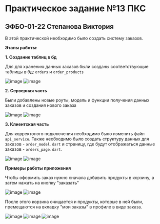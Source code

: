 # Практическое задание №13 ПКС
## ЭФБО-01-22 Степанова Виктория

В этой практической необходимо было создать систему заказов.

**Этапы работы:**

**1. Создание таблиц в бд**

Для для хранению данных заказов были созданы соответствующие таблицы в бд: `orders` и `order_products`

![image](https://github.com/user-attachments/assets/23cffa0a-1675-4bf4-9cfa-66ae9d13799e)
![image](https://github.com/user-attachments/assets/64122fa9-64d8-432e-a637-55a8a0a983bc)

**2. Серверная часть**

Были добавлены новые роуты, модель и функции получения данных заказов и создания нового заказа

![image](https://github.com/user-attachments/assets/02a2776f-ae9c-4a92-b4f5-670f93b03a0d)
![image](https://github.com/user-attachments/assets/890d584f-e7e5-430c-8238-c8a8bab1df25)

**3. Клиентская часть**

Для корректоного подключения необходимо было изменить файл `api_service`. Также необходимо было создать структуру данных для заказов - `order_model.dart` и страницу, где будут отображаться данные заказов - `orders_page.dart`.

![image](https://github.com/user-attachments/assets/f3194ebc-1c7f-4a66-bd90-846dfff87cd1)
![image](https://github.com/user-attachments/assets/e66db17f-548a-4014-a340-5b7108703d5a)

**Примеры работы приложения**

Чтобы оформить заказ нужно сначала добавить продукты в корзину, а затем нажать на кнопку "заказать"

![image](https://github.com/user-attachments/assets/f407f6d8-0962-46ac-8ac4-c313b5e99b1a)
![image](https://github.com/user-attachments/assets/a4b1c59c-4331-4524-9db9-11995609fcb5)

После этого корзина очищается и продукты, которые в ней были, премещаются на вкладку "мои заказы" в профиле в виде заказа.

![image](https://github.com/user-attachments/assets/1b3f74d1-e78f-49fe-881b-1439f6752daa)
![image](https://github.com/user-attachments/assets/9955b0d7-998b-4831-b4a1-6f23bac77161)
![image](https://github.com/user-attachments/assets/76a0d539-e50a-4cb6-b320-a4f0c9192add)
